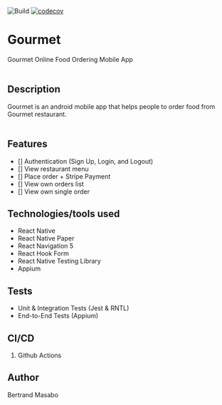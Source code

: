 ![Build](https://github.com/actions/gourmet/workflows/Build/badge.svg?branch=main) [![codecov](https://codecov.io/gh/the22mastermind/gourmet/branch/main/graph/badge.svg)](https://codecov.io/gh/the22mastermind/gourmet)

# Gourmet
Gourmet Online Food Ordering Mobile App
<br/><br/>

## Description

Gourmet is an android mobile app that helps people to order food from Gourmet restaurant.<br/><br/>

## Features

- [] Authentication (Sign Up, Login, and Logout)
- [] View restaurant menu
- [] Place order + Stripe Payment
- [] View own orders list
- [] View own single order

## Technologies/tools used

- React Native
- React Native Paper
- React Navigation 5
- React Hook Form
- React Native Testing Library
- Appium

## Tests

- Unit & Integration Tests (Jest & RNTL)
- End-to-End Tests (Appium)

## CI/CD

1. Github Actions

## Author

Bertrand Masabo
